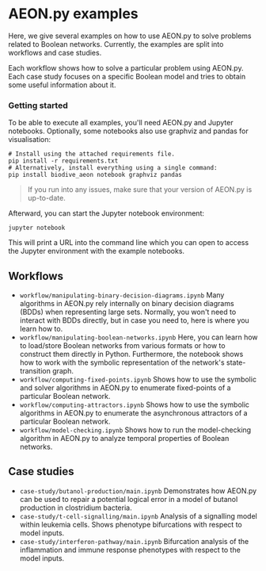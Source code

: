 # AEON.py examples

Here, we give several examples on how to use AEON.py to solve problems related to Boolean networks.
Currently, the examples are split into workflows and case studies.

Each workflow shows how to solve a particular problem using AEON.py. Each case study focuses on a specific
Boolean model and tries to obtain some useful information about it.

### Getting started

To be able to execute all examples, you'll need AEON.py and Jupyter notebooks. Optionally, some 
notebooks also use graphviz and pandas for visualisation:  

```
# Install using the attached requirements file.
pip install -r requirements.txt
# Alternatively, install everything using a single command:
pip install biodive_aeon notebook graphviz pandas
```

 > If you run into any issues, make sure that your version of AEON.py is up-to-date.

Afterward, you can start the Jupyter notebook environment:

```
jupyter notebook
```

This will print a URL into the command line which you can open to access the Jupyter 
environment with the example notebooks.

## Workflows

 - `workflow/manipulating-binary-decision-diagrams.ipynb` Many algorithms in AEON.py rely 
internally on binary decision diagrams (BDDs) when representing large sets. Normally, you won't 
need to interact with BDDs directly, but in case you need to, here is where you learn how to.
 - `workflow/manipulating-boolean-networks.ipynb` Here, you can learn how to load/store Boolean
networks from various formats or how to construct them directly in Python. Furthermore, the notebook
shows how to work with the symbolic representation of the network's state-transition graph.
 - `workflow/computing-fixed-points.ipynb` Shows how to use the symbolic and solver algorithms in
AEON.py to enumerate fixed-points of a particular Boolean network.
 - `workflow/computing-attractors.ipynb` Shows how to use the symbolic algorithms in AEON.py
to enumerate the asynchronous attractors of a particular Boolean network.
- `workflow/model-checking.ipynb` Shows how to run the model-checking algorithm in AEON.py
  to analyze temporal properties of Boolean networks.

## Case studies

 - `case-study/butanol-production/main.ipynb` Demonstrates how AEON.py can be used to repair a potential
logical error in a model of butanol production in clostridium bacteria.
 - `case-study/t-cell-signalling/main.ipynb` Analysis of a signalling model within leukemia cells. Shows
phenotype bifurcations with respect to model inputs.
 - `case-study/interferon-pathway/main.ipynb` Bifurcation analysis of the inflammation and immune response 
phenotypes with respect to the model inputs. 
